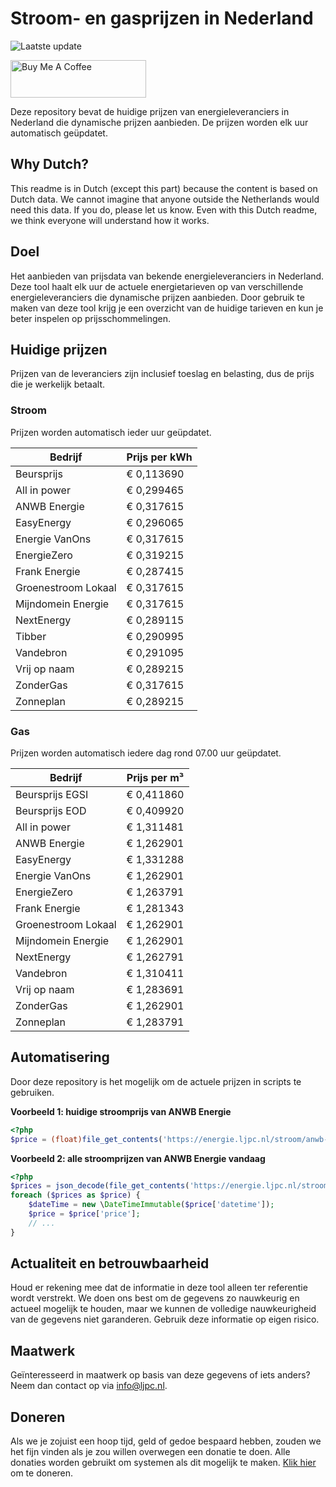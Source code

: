 # Stroom- en gasprijzen in Nederland

![Laatste update](https://img.shields.io/badge/laatste%20update-2024--10--25%2021%3A00%20CET-brightgreen)

<a href="https://www.buymeacoffee.com/Lars-" target="_blank"><img src="https://cdn.buymeacoffee.com/buttons/v2/default-orange.png" alt="Buy Me A Coffee" height="60" style="height: 60px !important;width: 217px !important;" ></a>

Deze repository bevat de huidige prijzen van energieleveranciers in Nederland die dynamische prijzen aanbieden. De prijzen worden elk uur automatisch geüpdatet.

## Why Dutch?

This readme is in Dutch (except this part) because the content is based on Dutch data. We cannot imagine that anyone outside the Netherlands would need this data. If you do, please let us know. Even with this Dutch readme, we think
everyone will understand how it works.

## Doel

Het aanbieden van prijsdata van bekende energieleveranciers in Nederland. Deze tool haalt elk uur de actuele energietarieven op van verschillende energieleveranciers die dynamische prijzen aanbieden. Door gebruik te maken van deze tool
krijg je een overzicht van de huidige tarieven en kun je beter inspelen op prijsschommelingen.

## Huidige prijzen

Prijzen van de leveranciers zijn inclusief toeslag en belasting, dus de prijs die je werkelijk betaalt.

### Stroom

Prijzen worden automatisch ieder uur geüpdatet.

 Bedrijf | Prijs per kWh 
---------|---------------
Beursprijs | € 0,113690
All in power | € 0,299465
ANWB Energie | € 0,317615
EasyEnergy | € 0,296065
Energie VanOns | € 0,317615
EnergieZero | € 0,319215
Frank Energie | € 0,287415
Groenestroom Lokaal | € 0,317615
Mijndomein Energie | € 0,317615
NextEnergy | € 0,289115
Tibber | € 0,290995
Vandebron | € 0,291095
Vrij op naam | € 0,289215
ZonderGas | € 0,317615
Zonneplan | € 0,289215


### Gas

Prijzen worden automatisch iedere dag rond 07.00 uur geüpdatet.

 Bedrijf | Prijs per m³ 
---------|--------------
Beursprijs EGSI | € 0,411860
Beursprijs EOD | € 0,409920
All in power | € 1,311481
ANWB Energie | € 1,262901
EasyEnergy | € 1,331288
Energie VanOns | € 1,262901
EnergieZero | € 1,263791
Frank Energie | € 1,281343
Groenestroom Lokaal | € 1,262901
Mijndomein Energie | € 1,262901
NextEnergy | € 1,262791
Vandebron | € 1,310411
Vrij op naam | € 1,283691
ZonderGas | € 1,262901
Zonneplan | € 1,283791


## Automatisering

Door deze repository is het mogelijk om de actuele prijzen in scripts te gebruiken.

**Voorbeeld 1: huidige stroomprijs van ANWB Energie**

```php
<?php
$price = (float)file_get_contents('https://energie.ljpc.nl/stroom/anwb-energie-nu.txt');

```

**Voorbeeld 2: alle stroomprijzen van ANWB Energie vandaag**

```php
<?php
$prices = json_decode(file_get_contents('https://energie.ljpc.nl/stroom/all-in-power-vandaag.json'),true);
foreach ($prices as $price) {
    $dateTime = new \DateTimeImmutable($price['datetime']);
    $price = $price['price'];
    // ...
}
```

## Actualiteit en betrouwbaarheid

Houd er rekening mee dat de informatie in deze tool alleen ter referentie wordt verstrekt. We doen ons best om de gegevens zo nauwkeurig en actueel mogelijk te houden, maar we kunnen de volledige nauwkeurigheid van de gegevens niet
garanderen. Gebruik deze informatie op eigen risico.

## Maatwerk

Geïnteresseerd in maatwerk op basis van deze gegevens of iets anders? Neem dan contact op
via [info@ljpc.nl](mailto:info@ljpc.nl?subject=Energie%20prijzen).

## Doneren

Als we je zojuist een hoop tijd, geld of gedoe bespaard hebben, zouden we het fijn vinden als je zou willen overwegen een
donatie te doen. Alle donaties worden gebruikt om systemen als dit mogelijk te
maken. [Klik hier](https://www.buymeacoffee.com/Lars-) om te doneren.
